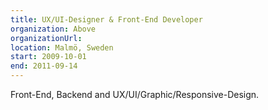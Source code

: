 ```yaml
---
title: UX/UI-Designer & Front-End Developer
organization: Above
organizationUrl:
location: Malmö, Sweden
start: 2009-10-01
end: 2011-09-14
---
```


Front-End, Backend and UX/UI/Graphic/Responsive-Design.
